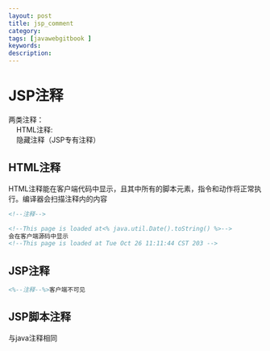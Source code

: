 ```yaml
---
layout: post
title: jsp_comment
category: 
tags: [javawebgitbook ]
keywords:
description:
---
```

# JSP注释

两类注释：<br>
&nbsp;&nbsp;&nbsp;&nbsp;HTML注释:<br>
&nbsp;&nbsp;&nbsp;&nbsp;隐藏注释（JSP专有注释）<br>

## HTML注释
HTML注释能在客户端代码中显示，且其中所有的脚本元素，指令和动作将正常执行。编译器会扫描注释内的内容
```html
<!--注释-->
```

```html
<!--This page is loaded at<% java.util.Date().toString() %>-->
会在客户端源码中显示
<!--This page is loaded at Tue Oct 26 11:11:44 CST 203 -->
```


## JSP注释

```jsp
<%--注释--%>客户端不可见
```


## JSP脚本注释

与java注释相同